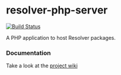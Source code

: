 resolver-php-server
===================

[![Build Status](https://secure.travis-ci.org/pixelpolishers/resolver-php-server.png?branch=develop)](http://travis-ci.org/pixelpolishers/resolver-php-server)

A PHP application to host Resolver packages.

### Documentation

Take a look at the [project wiki](https://github.com/pixelpolishers/resolver-php-server/wiki)
